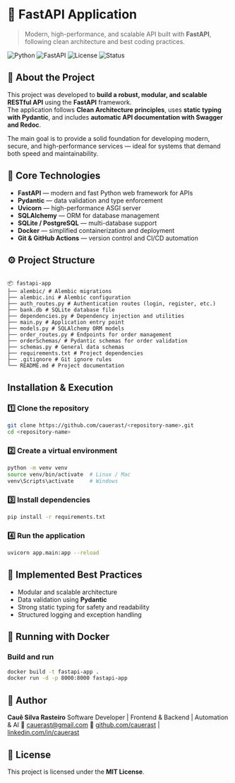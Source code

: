 # 🚀 FastAPI Application

> Modern, high-performance, and scalable API built with **FastAPI**, following clean architecture and best coding practices.

![Python](https://img.shields.io/badge/Python-3.11+-blue.svg?style=flat-square&logo=python)
![FastAPI](https://img.shields.io/badge/FastAPI-0.110+-009688.svg?style=flat-square&logo=fastapi)
![License](https://img.shields.io/badge/license-MIT-green.svg?style=flat-square)
![Status](https://img.shields.io/badge/status-Active-success.svg?style=flat-square)



## 📘 About the Project

This project was developed to **build a robust, modular, and scalable RESTful API** using the **FastAPI** framework.  
The application follows **Clean Architecture principles**, uses **static typing with Pydantic**, and includes **automatic API documentation with Swagger and Redoc**.

The main goal is to provide a solid foundation for developing modern, secure, and high-performance services — ideal for systems that demand both speed and maintainability.



## 🧠 Core Technologies

- **FastAPI** — modern and fast Python web framework for APIs  
- **Pydantic** — data validation and type enforcement  
- **Uvicorn** — high-performance ASGI server  
- **SQLAlchemy** — ORM for database management  
- **SQLite / PostgreSQL** — multi-database support  
- **Docker** — simplified containerization and deployment  
- **Git & GitHub Actions** — version control and CI/CD automation  



## ⚙️ Project Structure

```

📦 fastapi-app
├── alembic/ # Alembic migrations
├── alembic.ini # Alembic configuration
├── auth_routes.py # Authentication routes (login, register, etc.)
├── bank.db # SQLite database file
├── dependencies.py # Dependency injection and utilities
├── main.py # Application entry point
├── models.py # SQLAlchemy ORM models
├── order_routes.py # Endpoints for order management
├── orderSchemas/ # Pydantic schemas for order validation
├── schemas.py # General data schemas
├── requirements.txt # Project dependencies
├── .gitignore # Git ignore rules
└── README.md # Project documentation

````



## Installation & Execution

### 1️⃣ Clone the repository

```bash
git clone https://github.com/cauerast/<repository-name>.git
cd <repository-name>
````

### 2️⃣ Create a virtual environment

```bash
python -m venv venv
source venv/bin/activate  # Linux / Mac
venv\Scripts\activate     # Windows
```

### 3️⃣ Install dependencies

```bash
pip install -r requirements.txt
```

### 4️⃣ Run the application

```bash
uvicorn app.main:app --reload
```



## 🧱 Implemented Best Practices

* Modular and scalable architecture
* Data validation using **Pydantic**
* Strong static typing for safety and readability
* Structured logging and exception handling



## 🐳 Running with Docker

### Build and run

```bash
docker build -t fastapi-app .
docker run -d -p 8000:8000 fastapi-app
```



## 🧠 Author

**Cauê Silva Rasteiro**
Software Developer | Frontend & Backend | Automation & AI
📧 [cauerast@gmail.com](mailto:cauerast@gmail.com)
🔗 [github.com/cauerast](https://github.com/cauerast) | [linkedin.com/in/cauerast](https://www.linkedin.com/in/cauerast/)



## 📜 License

This project is licensed under the **MIT License**.
